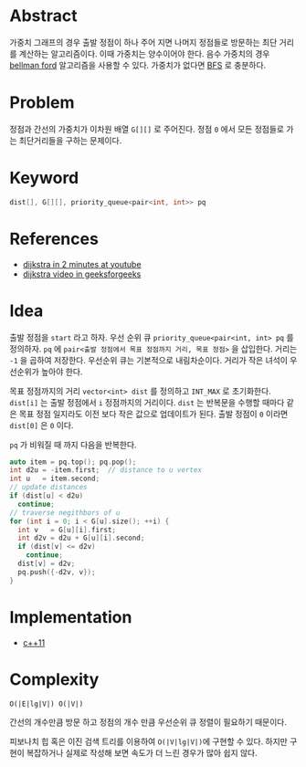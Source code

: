 # Abstract

가중치 그래프의 경우 출발 정점이 하나 주어 지면 나머지 정점들로 방문하는 최단
거리를 계산하는 알고리즘이다. 이때 가중치는 양수이어야 한다. 음수 가중치의 경우
[bellman ford](/fundamentals/graph/bellmanford/README.md) 알고리즘을 사용할 수
있다. 가중치가 없다면 [BFS](/fundamentals/graph/bfs/README.md) 로 충분하다.

# Problem

정점과 간선의 가중치가 이차원 배열 `G[][]` 로 주어진다. 정점 `0` 에서 모든 정점들로 가는 최단거리들을 구하는 문제이다.

# Keyword

```cpp
dist[], G[][], priority_queue<pair<int, int>> pq
```

# References

* [dijkstra in 2 minutes at youtube](https://www.youtube.com/watch?v=_lHSawdgXpI)
* [dijkstra video in geeksforgeeks](https://www.youtube.com/embed/gdmfOwyQlcI)

# Idea

출발 정점을 `start` 라고 하자. 우선 순위 큐 `priority_queue<pair<int, int> pq`
를 정의하자. `pq` 에 `pair<출발 정점에서 목표 정점까지 거리, 목표 정점>` 을
삽입한다. 거리는 `-1` 을 곱하여 저장한다. 우선순위 큐는 기본적으로 내림차순이다.
거리가 작은 녀석이 우선순위가 높아야 한다.

목표 정점까지의 거리 `vector<int> dist` 를 정의하고 `INT_MAX` 로 초기화한다.
`dist[i]` 는 출발 정점에서 `i` 정점까지의 거리이다.  `dist` 는 반복문을 수행할
때마다 같은 목표 정점 일지라도 이전 보다 작은 값으로 업데이트가 된다.  출발
정점이 `0` 이라면 `dist[0]` 은 `0` 이다.

`pq` 가 비워질 때 까지 다음을 반복한다.

```cpp
auto item = pq.top(); pq.pop();
int d2u = -item.first;  // distance to u vertex
int u   = item.second;
// update distances
if (dist[u] < d2u)
  continue;
// traverse negithbors of u
for (int i = 0; i < G[u].size(); ++i) {
  int v   = G[u][i].first;
  int d2v = d2u + G[u][i].second;
  if (dist[v] <= d2v)
    continue;
  dist[v] = d2v;
  pq.push({-d2v, v});
}
```

# Implementation

* [c++11](a.cpp)

# Complexity

```
O(|E|lg|V|) O(|V|)
```

간선의 개수만큼 방문 하고 정점의 개수 만큼 우선순위 큐 정렬이 필요하기 때문이다.

피보나치 힙 혹은 이진 검색 트리를 이용하여 `O(|V|lg|V|)`에 구현할 수 있다.
하지만 구현이 복잡하거나 실제로 작성해 보면 속도가 더 느린 경우가 많아 쉽지
않다.
